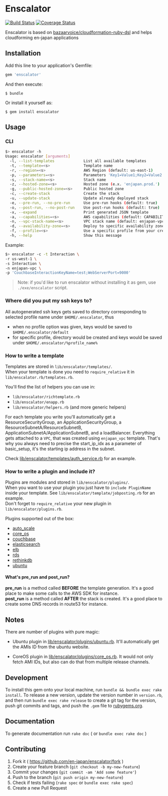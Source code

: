 # Enscalator

[![Build Status](***REMOVED***)](***REMOVED***)
[![Coverage Status](***REMOVED***c)](***REMOVED***)

Enscalator is based on [bazaarvoice/cloudformation-ruby-dsl](https://github.com/bazaarvoice/cloudformation-ruby-dsl) 
and helps cloudforming en-japan applications

## Installation

Add this line to your application's Gemfile:

```ruby
gem 'enscalator'
```

And then execute:

    $ bundle

Or install it yourself as:

    $ gem install enscalator

## Usage

### CLI

```bash
$> enscalator -h
Usage: enscalator [arguments]
  -l, --list-templates             List all available templates
  -t, --template=<s>               Template name
  -r, --region=<s>                 AWS Region (default: us-east-1)
  -p, --parameters=<s>             Parameters 'Key1=Value1;Key2=Value2'
  -s, --stack-name=<s>             Stack name
  -z, --hosted-zone=<s>            Hosted zone (e.x. 'enjapan.prod.')
  -g, --public-hosted-zone=<s>     Public hosted zone
  -c, --create-stack               Create the stack
  -u, --update-stack               Update already deployed stack
  -e, --pre-run, --no-pre-run      Use pre-run hooks (default: true)
  -o, --post-run, --no-post-run    Use post-run hooks (default: true)
  -x, --expand                     Print generated JSON template
  -a, --capabilities=<s>           AWS capabilities (default: CAPABILITY_IAM)
  -n, --vpc-stack-name=<s>         VPC stack name (default: enjapan-vpc)
  -d, --availability-zone=<s>      Deploy to specific availability zone (default: all)
  -f, --profile=<s>                Use a specific profile from your credential file
  -h, --help                       Show this message
```

Example:
```bash
$> enscalator -c -t Interaction \
-r us-west-1 \
-s Interaction \
-n enjapan-vpc \
-p 'CouchbaseInteractionKeyName=test;WebServerPort=9000'
```

> Note: if you'd like to run enscalator without installing it as gem, use `./exe/enscalator` script.

### Where did you put my ssh keys to?

All autogenerated ssh keys gets saved to directory corresponding to selected profile name
under `$HOME/.enscalator`, thus

* when no profile option was given, keys would be saved to `$HOME/.enscalator/default`
* for specific profile, directory would be created and keys would be saved under `$HOME/.enscalator/%profile_name%`

### How to write a template
Templates are stored in `lib/enscalator/templates/`.  
When your template is done you need to `require_relative` it in `lib/enscalator.rb/templates.rb`.

You'll find the list of helpers you can use in:

* `lib/enscalator/richtemplate.rb`
* `lib/enscalator/enapp.rb`
* `lib/enscalator/helpers.rb` (and more generic helpers)

For each template you write you'll automatically get a ResourceSecurityGroup, an ApplicationSecurityGroup, 
a ResourceSubnetA/ResourceSubnetB, ApplicationSubnetA/ApplicationSubnetB, and a loadBalancer. 
Everything gets attached to a `VPC`, that was created using `enjapan_vpc` template.
That's why you always need to precise the start_ip_idx as a parameter of basic_setup,
it's the starting ip address in the subnet.

Check [lib/enscalator/templates/auth_service.rb](lib/enscalator/templates/auth_service.rb) for an example.


### How to write a plugin and include it?
Plugins are modules and stored in `lib/enscalator/plugins/`.  
When you want to use your plugin you just have to `include PluginName` inside your template.
See `lib/enscalator/template/jobposting.rb` for an example.  
Don't forget to `require_relative` your new plugin in `lib/enscalator/plugins.rb`.

Plugins supported out of the box:

* [auto_scale](lib/enscalator/plugins/auto_scale.rb)
* [core_os](lib/enscalator/plugins/core_os.rb)
* [couchbase](lib/enscalator/plugins/couchbase.rb)
* [elasticsearch](lib/enscalator/plugins/elasticsearch.rb)
* [elb](lib/enscalator/plugins/elb.rb)
* [rds](lib/enscalator/plugins/rds.rb)
* [rethinkdb](lib/enscalator/plugins/rethinkdb.rb)
* [ubuntu](lib/enscalator/plugins/ubuntu.rb)

#### What's pre_run and post_run?
**pre_run** is a method called **BEFORE** the template generation. It's a good place to make some calls to the AWS SDK for instance.  
**post_run** is a method called **AFTER** the stack is created. It's a good place to create some DNS records in route53 for instance.

## Notes

There are number of plugins with pure magic:

* Ubuntu plugin in [lib/enscalator/plugins/ubuntu.rb](lib/enscalator/plugins/ubuntu.rb). 
It'll automatically get the AMIs ID from the ubuntu website.

* CoreOS plugin in [lib/enscalator/plugins/core_os.rb](lib/enscalator/plugins/core_os.rb).
It would not only fetch AMI IDs, but also can do that from multiple release channels.

## Development

To install this gem onto your local machine, run `bundle && bundle exec rake install`.
To release a new version, update the version number in `version.rb`, and then run `bundle exec rake release` 
to create a git tag for the version, push git commits and tags, 
and push the `.gem` file to [rubygems.org](https://rubygems.org).

## Documentation

To generate documentation run `rake doc` ( or `bundle exec rake doc` )

## Contributing

1. Fork it ( https://github.com/en-japan/enscalator/fork )
2. Create your feature branch (`git checkout -b my-new-feature`)
3. Commit your changes (`git commit -am 'Add some feature'`)
4. Push to the branch (`git push origin my-new-feature`)
5. Check if tests failing (`rake spec` or `bundle exec rake spec`)
6. Create a new Pull Request
